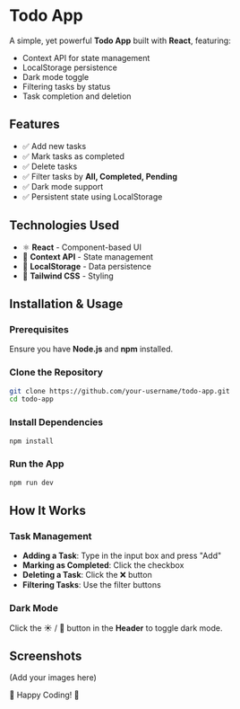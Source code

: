 # Todo App

A simple, yet powerful **Todo App** built with **React**, featuring:
- Context API for state management
- LocalStorage persistence
- Dark mode toggle
- Filtering tasks by status
- Task completion and deletion

## Features
- ✅ Add new tasks
- ✅ Mark tasks as completed
- ✅ Delete tasks
- ✅ Filter tasks by **All, Completed, Pending**
- ✅ Dark mode support
- ✅ Persistent state using LocalStorage

## Technologies Used
- ⚛ **React** - Component-based UI
- 🎯 **Context API** - State management
- 💾 **LocalStorage** - Data persistence
- 🎨 **Tailwind CSS** - Styling

## Installation & Usage
### Prerequisites
Ensure you have **Node.js** and **npm** installed.

### Clone the Repository
```sh
git clone https://github.com/your-username/todo-app.git
cd todo-app
```

### Install Dependencies
```sh
npm install
```

### Run the App
```sh
npm run dev
```

## How It Works
### Task Management
- **Adding a Task**: Type in the input box and press "Add"
- **Marking as Completed**: Click the checkbox
- **Deleting a Task**: Click the ❌ button
- **Filtering Tasks**: Use the filter buttons

### Dark Mode
Click the ☀️ / 🌙 button in the **Header** to toggle dark mode.

## Screenshots
(Add your images here)

🚀 Happy Coding! 🎉

